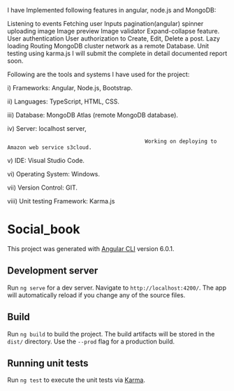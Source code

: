 
I have Implemented following features in angular, node.js and MongoDB:



Listening to events
Fetching user Inputs
pagination(angular)
spinner
uploading image
Image preview 
Image validator 
Expand-collapse feature.
User authentication
User authorization to Create, Edit, Delete a post.
Lazy loading 
Routing
MongoDB cluster network as a remote Database.
Unit testing using karma.js
I will submit the complete in detail documented report soon.



Following are the tools and systems I have used for the project:





i)                 Frameworks:            Angular, Node.js, Bootstrap.

ii)               Languages:                TypeScript, HTML, CSS.

iii)              Database:                  MongoDB Atlas (remote MongoDB database).

iv)              Server:                       localhost server, 

                                                Working on deploying to Amazon web service s3cloud. 

v)               IDE:                            Visual Studio Code.

vi)             Operating System:    Windows.

vii)           Version Control:        GIT.

viii)          Unit testing Framework: Karma.js




# Social_book

This project was generated with [Angular CLI](https://github.com/angular/angular-cli) version 6.0.1.

## Development server

Run `ng serve` for a dev server. Navigate to `http://localhost:4200/`. The app will automatically reload if you change any of the source files.

## Build

Run `ng build` to build the project. The build artifacts will be stored in the `dist/` directory. Use the `--prod` flag for a production build.

## Running unit tests

Run `ng test` to execute the unit tests via [Karma](https://karma-runner.github.io).
